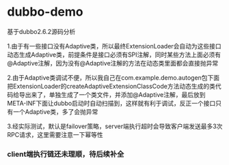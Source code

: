 # dubbo-demo
基于dubbo2.6.2源码分析



1.由于有一些接口没有Adaptive类，所以最终ExtensionLoader会自动为这些接口动态生成Adaptive类，前提条件是接口必须有SPI注解，同时某些方法上面必须有@Adaptive注解，因为没有@Adaptive注解的方法在动态类里面都会直接抛异常

2.由于Adaptive类调试不便，所以我自己在com.example.demo.autogen包下面把ExtensionLoader的createAdaptiveExtensionClassCode方法动态生成的类代码给导出来了，单独生成了一个类文件，并添加@Adaptive注解，最后放到META-INF下面让dubbo启动时自动扫描到，这样就有利于调试，反正一个接口只有一个Adaptive类，多了会抛异常

3.经实际测试，默认是failover策略，server端执行超时会导致客户端发送最多3次RPC请求，这里需要注意一下幂等性

### client端执行链还未理顺，待后续补全
